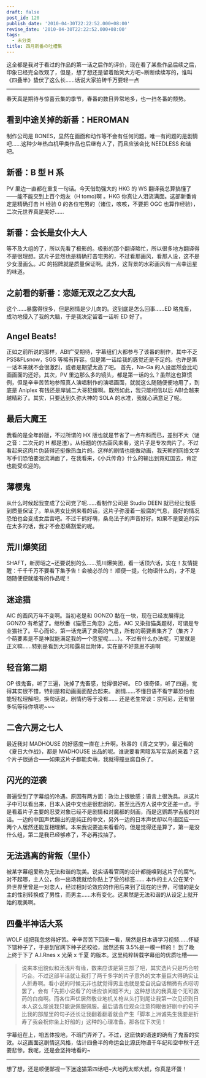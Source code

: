 ```yaml
---
draft: false
post_id: 120
publish_date: '2010-04-30T22:22:52.000+08:00'
revise_date: '2010-04-30T22:22:52.000+08:00'
tags:
  - 未分类
title: 四月新番の吐槽集
---
```


这全都是我对于看过的作品的第一话之后作的评价，现在看了某些作品后续之后，印象已经完全改观了，但是，想了想还是留着贻笑大方吧~断断续续写的，谁叫《四叠半》蛰伏了这么长……话说大家拍砖千万要轻一点

---

春天真是期待与惊喜云集的季节，春番的数目异常地多，也一扫冬番的颓势。

## 看到中途关掉的新番：HEROMAN

制作公司是 BONES，显然在画面和动作等不会有任何问题。唯一有问题的是剧情吧……这种少年热血机甲类作品也后继有人了，而且应该会比 NEEDLESS 和谐吧。

## 新番：B 型 H 系

PV 里边一直都在重复一句话。今天借助强大的 HKG 的 WS 翻译我总算搞懂了——能不能交到上百个炮友（H tomo)啊 。HKG 你真让人泪流满面。这部新番肯定是精确打击 H 经验 0 的各位宅男的（诸位，咳咳，不要把 OGC 也算作经验），二次元世界真是美好……

## 新番：会长是女仆大人

等不及大组的了，所以先看了极影的。极影的那个翻译略忙，所以很多地方翻译得不是很理想。这片子显然也是精确打击宅男的，不过看那画风，看那人设，这不是少女漫画么。JC 的招牌就是质量保证啊。此外，这背景的水彩画风有一点幸运星的味道。

## 之前看的新番：恋姬无双之乙女大乱

这个……暴露得很多，但是剧情是少儿向的。这到底是怎么回事……ED 略鬼畜，成功地侵入了我的大脑，于是我决定留着一话听 ED 好了。

## Angel Beats!

正如之前所说的那样，AB!广受期待，字幕组们大都参与了该番的制作，其中不乏 PSS&FLsnow，SGS 等稀有阵容。但是第一话给我的感觉还是不足的。也许是第一话本来就不会很激烈，或者是期望太高了吧。
首先，Na-Ga 的人设居然会比动画画面的还好。其次，PV 里边那么多的镜头，都是第一话的么？虽然这也算惯例，但是辛辛苦苦地参照真人演唱制作的演唱画面，就就这么随随便便地用了，到底是 Aniplex 有钱还是岸诚二大哥犯傻啊。既然如此，我只能相信以后 AB!会越来越精彩了。其实，只要达到久弥大神的 SOLA 的水准，我就心满意足了呢。

## 最后大魔王

我看的是全年龄版，不过所谓的 HX 版也就是节省了一点布料而已，差别不大（谜之音：二次元的 H 都是渣）。从标题的仿古画风来看，这片子是专攻肉片了。不过看起来这肉片伪装得还挺像热血片的。这样的剧情也能做动画，我天朝的网络文学写手们恐怕要泪流满面了，在我看来，《小兵传奇》什么的输出到霓虹国去，肯定也能受欢迎的。

## 薄樱鬼

从什么时候起我变成了公司党了呢……看制作公司是 Studio DEEN 就已经让我感到质量保证了。单从男女比例来看的话，这片子弥漫着一股腐的气息，最好的情况恐怕也会变成女后宫吧。不过千鹤好萌，桑岛法子的声音好好。如果不是要追的实在太多的话，我才不会忍痛割爱的呢。

## 荒川爆笑团

SHAFT，新房昭之~还要说别的么……荒川爆笑团，看一话顶六话，实在！友情提醒：千千千万不要看下集予吿！会被必杀的！
顺便一提，化物语什么的，才不是随随便便就能有的作品呢！

## 迷途猫

AIC 的画风万年不变啊。当初老是和 GONZO 黏在一块，现在已经发展得比 GONZO 有希望了。继秋番《猫愿三角恋》之后，AIC 又染指猫类题材，可谓是专业猫社了。平心而论，第一话充满了卖萌的气息，所有的萌要素集齐了（集齐 7 个萌要素是不是神就能满足我的一个愿望呢……）。不过有什么办法呢，可爱就是正义嘛……特别是看到大河和露易丝附体，实在是不好意思不追啊

## 轻音第二期

OP 很鬼畜，听了三遍，洗掉了鬼畜感，觉得很好听。
ED 很奇怪，听了四遍，觉得其实很不错，特别是和动画画面配合起来。
剧情……不懂日语不看字幕恐怕也能轻松理解吧，换句话说，剧情约等于没有……
还是老生常谈：京阿尼，还有很多坑等待你填呢~~~

## 二舍六房之七人

最近我对 MADHOUSE 的好感度一直在上升啊。秋番的《青之文学》，最近看的《夏日大作战》，都是 MADHOUSE 出品的呢。谁说要看黑暗系写实系的来着？这个片子很适合——如果这片子都能卖萌，我就得撞豆腐自杀了。

## 闪光的逆袭

普遍受到了字幕组的冷遇。原因有两方面：政治上很敏感；语言上很洗具。从这片子中可以看出来，日本人说中文也是很悲剧的，甚至比西方人说中文还差一点。于是看着片子主要的忍受对象已经不是剧情和对魔都的刻画，而是这鹦鹉学舌般的对话。一边的中国声优蹦出的是纯正的中文，另外一边的日本声优却以鸟语回应——两个人居然还能互相理解。本来我说要追来看看的，但是觉得还是算了，第一是没什么组，第二是我已经够疼了，不必再找抽了。

## 无法逃离的背叛（里仆）

被某字幕组爱称为无法和谐的耽美。说实话看官网的设计都能嗅到这片子的腐气。对不起哪，主人公，你一出场我就给你贴上了受的标签……
本作的主人公在某个异世界里曾是一对恋人，经过相对论效应的作用后来到了现在的世界，可惜的是女主的性别转换成了男性，而男主……木有变化。这果然是无法和谐的从设定上就开始的耽美啊。

## 四叠半神话大系

WOLF 组把我忽悠得好苦。辛辛苦苦下回来一看，居然是日本语学习视频……怀疑下错种子了，于是到官网下种子还校验，居然还有 3.5%是一模一样的！
到了晚上终于下了 A.I.Rnes x 光荣 x 千夏 的版本。这里纯粹转载字幕组的优质吐槽——

> 说来本组貌似和汤浅片有缘，数来应该是第三部了吧，其实选片只是巧合啦巧合。不过这部半话就让我打了两千多字的片子意外的文本量巨大得确实让人折寿啊。看小说的时候无非也就觉得男主也就是爱自说自话稍微有点唠叨罢了，会有「先把小说看了的话应该问题不大」这种想法的我真是个无可救药的白痴啊。而各位声优居然敬业地机关枪从头打到尾让我第一次见识到日本人这么能说我只能说佩服佩服。最后请各位观众注意狗眼做好剧中的句子比我的部屋里的句子还长让我翻着翻着就会产生「脚本上洲诚先生我要是折寿了我会祝你坐上好船的」这种的心理准备。那各位下次见！

字幕组在上，咱五体投地，不班门弄斧了。不过，这麽快的语速的确有了鬼畜的实效。以这画面这剧情这风格，估计四叠半的命运会比源氏物语千年纪和空中秋千还要悲惨。我呢，还是会坚持地看的~

---

想了想，还是顺便鄙视一下迷途猫第四话吧~大地丙太郎大叔，你真是坏蛋！
